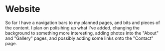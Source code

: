 # Website
So far I have a navigation bars to my planned pages, and bits and pieces of the content. I plan on polisihing up what I've added, changing the background to something more interesting, adding photos into the "About" and "Gallery" pages, and possibly adding some links onto the "Contact" page.
